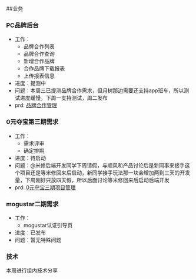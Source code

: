 ##业务

### PC品牌后台

* 工作：
    * 品牌合作列表
    * 品牌合作查询
    * 新增合作品牌
    * 合作品牌下载报表
    * 上传报表信息
* 进度：提测中
* 问题：本周三已提测品牌合作需求，但月树那边需要还支持app班车，所以测试进度缓慢，下周一支持测试，周二发布
* prd: [品牌合作管理](http://pmo.meili-inc.com/PMO/DM#pmoDetail?issueKey=REQUIRE-24864)


### 0元夺宝第三期需求

* 工作：
    * 需求评审
    * 确定排期
* 进度：待启动
* 问题：@米修后端开发同学下周请假，与顺风和产品讨论后是新同事来接手这个项目还是等米修回来后启动，新同学接手玩法那一块会增加两到三天的开发量，下周刚好只放四天假，所以后面讨论等米修回来后启动后端开发
* prd: [0元夺宝三期项目管理](http://pmo.meili-inc.com/PMO/PM#home/MLUOB)


### mogustar二期需求

* 工作：
    * mogustar认证引导页
* 进度：已发布
* 问题：暂无特殊问题
### 技术

本周进行组内技术分享

